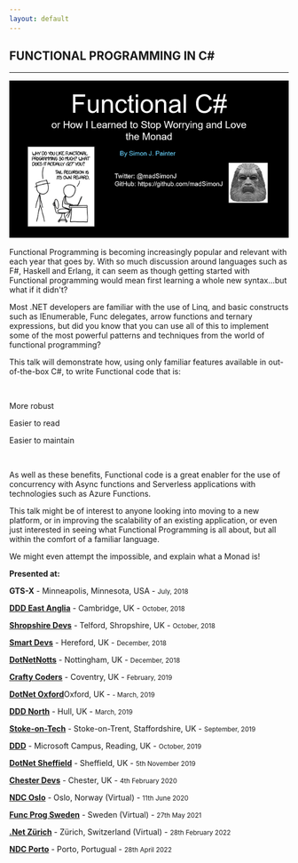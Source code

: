 ```yaml
---
layout: default
---
```


<div class="pagepanel down_arrow white">
  <div class="center">
    <h2>FUNCTIONAL PROGRAMMING IN C#</h2>
    <hr/>
		<img src="/Content/img/functional-csharp-large.png">
    <p>Functional Programming is becoming increasingly popular and relevant with each year that goes by. With so much discussion around languages such as F#, Haskell and Erlang, it can seem as though getting started with Functional programming would mean first learning a whole new syntax...but what if it didn't?</P>

<p>Most .NET developers are familiar with the use of Linq, and basic constructs such as IEnumerable, Func delegates, arrow functions and ternary expressions, but did you know that you can use all of this to implement some of the most powerful patterns and techniques from the world of functional programming?</P>

<p>This talk will demonstrate how, using only familiar features available in out-of-the-box C#, to write Functional code that is:</p>

<br/>

<p>More robust</p>
<p>Easier to read</p>
<p>Easier to maintain</p>

<br/>

<p>As well as these benefits, Functional code is a great enabler for the use of concurrency with Async functions and Serverless applications with technologies such as Azure Functions.</p>

<p>This talk might be of interest to anyone looking into moving to a new platform, or in improving the scalability of an existing application, or even just interested in seeing what Functional Programming is all about, but all within the comfort of a familiar language.</p>

<p>We might even attempt the impossible, and explain what a Monad is!</p>

<p>
	<strong>Presented at:</strong>
</p>


<p><strong>GTS-X</strong> - Minneapolis, Minnesota, USA - <small>July, 2018</small></p>
<p><strong><a href="https://www.dddeastanglia.com/">DDD East Anglia</a></strong> - Cambridge, UK - <small>October, 2018</small></p>
<p><strong><a href="https://shropshiredevs.co.uk/">Shropshire Devs</a></strong> - Telford, Shropshire, UK - <small>October, 2018</small></p>
<p><strong><a href="https://www.meetup.com/Smart-Devs-User-Group/events/255292560/">Smart Devs</a></strong> - Hereford, UK - <small>December, 2018</small></p>
<p><strong><a href="https://www.meetup.com/dotnetnotts/events/255664276/">DotNetNotts</a></strong> - Nottingham, UK - <small>December, 2018</small></p>
<p><strong><a href="https://www.meetup.com/Crafty-Coders/events/256566772/">Crafty Coders</a></strong> - Coventry, UK - <small>February, 2019</small></p>
<p><strong><a href="https://www.dotnetoxford.com/posts/2019-03-functional-programming-in-csharp">DotNet Oxford</a></strong>Oxford, UK - <small> - March, 2019</small></p>
<p><strong><a href="https://www.dddnorth.co.uk/Home">DDD North</a></strong> - Hull, UK - <small>March, 2019</small></p>
<p><strong><a href="https://www.meetup.com/Stoke-On-Tech/events/264395386/">Stoke-on-Tech</a></strong> - Stoke-on-Trent, Staffordshire, UK - <small>September, 2019</small></p>
<p><strong><a href="https://www.developerdeveloperdeveloper.com/">DDD</a></strong> - Microsoft Campus, Reading, UK - <small>October, 2019</small></p>
<p><strong><a href="https://www.meetup.com/dotnetsheff/events/259322674/">DotNet Sheffield</a></strong> - Sheffield, UK - <small>5th November 2019</small></p>
<p><strong><a href="https://www.meetup.com/Chester-Devs/events/267928336/">Chester Devs</a></strong> - Chester, UK - <small>4th February 2020</small></p>
<p><strong><a href="https://ndcoslo.com/talk/functional-programming-with-c/">NDC Oslo</a></strong> - Oslo, Norway (Virtual) - <small>11th June 2020</small></p>
<p><strong><a href="https://www.youtube.com/watch?v=k02Ft5FSl-I">Func Prog Sweden</a></strong> - Sweden (Virtual) - <small>27th May 2021</small></p>
<p><strong><a href="https://www.youtube.com/watch?v=Ny_-p-tEmu0">.Net Zürich</a></strong> - Zürich, Switzerland (Virtual) - <small>28th February 2022</small></p>
<p><strong><a href="https://ndcporto.com/agenda/functional-programming-with-c-0ye0/0jf13emda2r">NDC Porto</a></strong> - Porto, Portugual - <small>28th April 2022</small></p>
